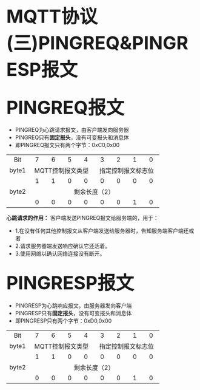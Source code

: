 # <font size =11>MQTT协议(三)PINGREQ&PINGRESP报文</font>
## <font size =8>PINGREQ报文</font>
- PINGREQ为心跳请求报文，由客户端发向服务器
- PINGREQ只有<b>固定报头</b>，没有可变报头和消息体
- 即PINGREQ报文只有两个字节：0xC0,0x00
<table border="0" align="center">
 <tr>
  <td width="27" align="center">Bit</td>
  <td width="27" align="center">7</td>
  <td width="27" align="center">6</td>
  <td width="27" align="center">5</td>
  <td width="27" align="center">4</td>
  <td width="27" align="center">3</td>
  <td width="27" align="center">2</td>
  <td width="27" align="center">1</td>
  <td width="27" align="center">0</td>
 </tr>
 <tr>
  <td>byte1</td>
  <td colspan="4" align="center">MQTT控制报文类型</td>
  <td colspan="4" align="center">指定控制报文标志位</td>
 </tr>
 <tr>
  <td></td>
  <td align="center">1</td>
  <td  align="center">1</td>
  <td  align="center">0</td>
  <td  align="center">0</td>
  <td  align="center">0</td>
  <td  align="center">0</td>
  <td  align="center">0</td>
  <td  align="center">0</td>
 </tr>
 <tr>
  <td  align="center">byte2</td>
  <td colspan="8"  align="center">剩余长度（2）</td>
 </tr>
 <tr>
  <td></td>
  <td align="center">0</td>
  <td align="center">0</td>
  <td align="center">0</td>
  <td align="center">0</td>
  <td align="center">0</td>
  <td align="center">0</td>
  <td align="center">1</td>
  <td align="center">0</td>
 </tr>
</table>

<b>心跳请求的作用：</b>
客户端发送PINGREQ报文给服务端的，用于：
- 1.在没有任何其他控制报文从客户端发送给服务器时，告知服务端客户端还或者
- 2.请求服务器端发送响应确认它还活着。
- 3.使用网络以确认网络连接没有断开。
  
## <font size =8>PINGRESP报文</font>
- PINGRESP为心跳响应报文，由服务器发向客户端
- PINGRESP只有<b>固定报头</b>，没有可变报头和消息体
- 即PINGRESP只有两个字节：0xD0,0x00

<table border="0" align="center">
 <tr>
  <td width="27" align="center">Bit</td>
  <td width="27" align="center">7</td>
  <td width="27" align="center">6</td>
  <td width="27" align="center">5</td>
  <td width="27" align="center">4</td>
  <td width="27" align="center">3</td>
  <td width="27" align="center">2</td>
  <td width="27" align="center">1</td>
  <td width="27" align="center">0</td>
 </tr>
 <tr>
  <td>byte1</td>
  <td colspan="4" align="center">MQTT控制报文类型</td>
  <td colspan="4" align="center">指定控制报文标志位</td>
 </tr>
 <tr>
  <td></td>
  <td align="center">1</td>
  <td  align="center">1</td>
  <td  align="center">0</td>
  <td  align="center">0</td>
  <td  align="center">0</td>
  <td  align="center">0</td>
  <td  align="center">0</td>
  <td  align="center">0</td>
 </tr>
 <tr>
  <td  align="center">byte2</td>
  <td colspan="8"  align="center">剩余长度（2）</td>
 </tr>
 <tr>
  <td></td>
  <td align="center">0</td>
  <td align="center">0</td>
  <td align="center">0</td>
  <td align="center">0</td>
  <td align="center">0</td>
  <td align="center">0</td>
  <td align="center">1</td>
  <td align="center">0</td>
 </tr>
</table>
